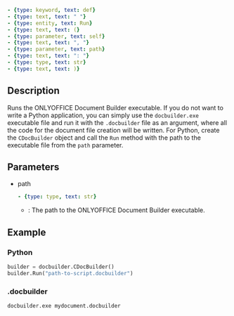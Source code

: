 ```yml signature
- {type: keyword, text: def}
- {type: text, text: " "}
- {type: entity, text: Run}
- {type: text, text: (}
- {type: parameter, text: self}
- {type: text, text: ", "}
- {type: parameter, text: path}
- {type: text, text: ": "}
- {type: type, text: str}
- {type: text, text: )}
```

## Description

Runs the ONLYOFFICE Document Builder executable. If you do not want to write a Python application, you can simply use the `docbuilder.exe` executable file and run it with the `.docbuilder` file as an argument, where all the code for the document file creation will be written. For Python, create the `CDocBuilder` object and call the `Run` method with the path to the executable file from the `path` parameter.

## Parameters

<parameters>

- path

  ```yml signature.variant="inline"
  - {type: type, text: str}
  ```

  - : The path to the ONLYOFFICE Document Builder executable.

</parameters>

## Example

### Python

``` py
builder = docbuilder.CDocBuilder()
builder.Run("path-to-script.docbuilder")
```

### .docbuilder

```sh
docbuilder.exe mydocument.docbuilder
```
